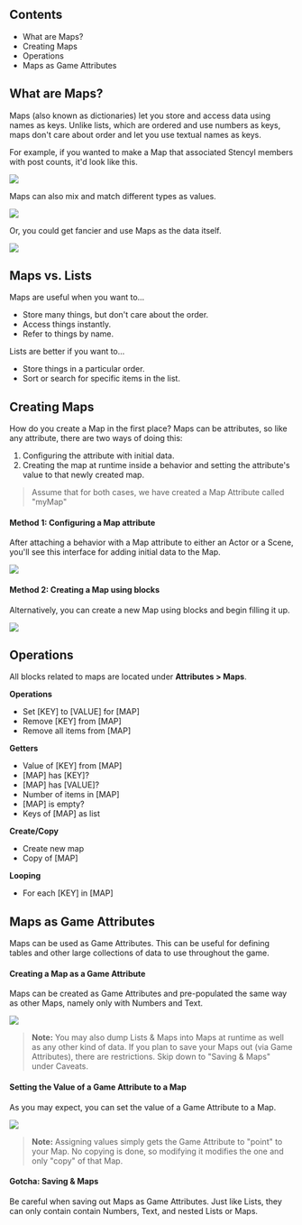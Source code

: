 ## Contents

* What are Maps?
* Creating Maps
* Operations
* Maps as Game Attributes
 

## What are Maps?

Maps (also known as dictionaries) let you store and access data using names as keys. Unlike lists, which are ordered and use numbers as keys, maps don't care about order and let you use textual names as keys.

For example, if you wanted to make a Map that associated Stencyl members with post counts, it'd look like this.

![](http://static.stencyl.com/pedia2/ch6/maps/maps-basics-1.png)

Maps can also mix and match different types as values.

![](http://static.stencyl.com/pedia2/ch6/maps/maps-basics-2.png)

Or, you could get fancier and use Maps as the data itself.

![](http://static.stencyl.com/pedia2/ch6/maps/maps-basics-3.png)

 
## Maps vs. Lists

Maps are useful when you want to...

* Store many things, but don't care about the order.
* Access things instantly.
* Refer to things by name.

Lists are better if you want to...

* Store things in a particular order.
* Sort or search for specific items in the list.
 

## Creating Maps

How do you create a Map in the first place? Maps can be attributes, so like any attribute, there are two ways of doing this:

1. Configuring the attribute with initial data.
2. Creating the map at runtime inside a behavior and setting the attribute's value to that newly created map.

> Assume that for both cases, we have created a Map Attribute called "myMap"

#### Method 1: Configuring a Map attribute
After attaching a behavior with a Map attribute to either an Actor or a Scene, you'll see this interface for adding initial data to the Map.

![](http://static.stencyl.com/pedia2/ch6/maps/maps-setup.png)

#### Method 2: Creating a Map using blocks
Alternatively, you can create a new Map using blocks and begin filling it up.

![](http://static.stencyl.com/pedia2/ch6/maps/maps-setup2.png)


## Operations

All blocks related to maps are located under **Attributes > Maps**.

**Operations**
* Set [KEY] to [VALUE] for [MAP]
* Remove [KEY] from [MAP]
* Remove all items from [MAP]

**Getters**
* Value of [KEY] from [MAP]
* [MAP] has [KEY]?
* [MAP] has [VALUE]?
* Number of items in [MAP]
* [MAP] is empty?
* Keys of [MAP] as list

**Create/Copy**
* Create new map
* Copy of [MAP]

**Looping**
* For each [KEY] in [MAP]
 

## Maps as Game Attributes

Maps can be used as Game Attributes. This can be useful for defining tables and other large collections of data to use throughout the game.


#### Creating a Map as a Game Attribute
Maps can be created as Game Attributes and pre-populated the same way as other Maps, namely only with Numbers and Text.

![](http://static.stencyl.com/pedia2/ch6/maps/maps-gameatt.png)

> **Note:** You may also dump Lists & Maps into Maps at runtime as well as any other kind of data. If you plan to save your Maps out (via Game Attributes), there are restrictions. Skip down to "Saving & Maps" under Caveats.
 
#### Setting the Value of a Game Attribute to a Map
As you may expect, you can set the value of a Game Attribute to a Map.

![](http://static.stencyl.com/pedia2/ch6/maps/maps-gameatt2.png)

> **Note:** Assigning values simply gets the Game Attribute to "point" to your Map. No copying is done, so modifying it modifies the one and only "copy" of that Map.
 
#### Gotcha: Saving & Maps
Be careful when saving out Maps as Game Attributes. Just like Lists, they can only contain contain Numbers, Text, and nested Lists or Maps.
